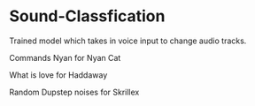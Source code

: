 # Sound-Classfication
Trained model which takes in voice input to change audio tracks.

Commands
Nyan for Nyan Cat

What is love for  Haddaway

Random Dupstep noises for Skrillex
